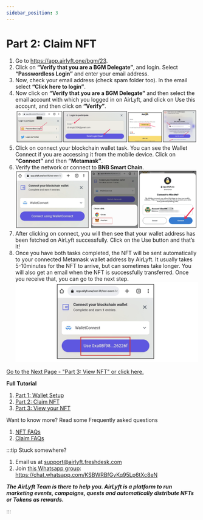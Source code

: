 ```yaml
---
sidebar_position: 3
---
```


# Part 2: Claim NFT
1. Go to  https://app.airlyft.one/bgm/23.
2. Click on **“Verify that you are a BGM Delegate”**, and login. Select **“Passwordless Login”** and enter your email address.
3. Now, check your email address (check spam folder too). In the email select **“Click here to login”**.
4. Now click on **“Verify that you are a BGM Delegate”** and then select the email account with which you logged in on AirLyft, and click on Use this account, and then click on **“Verify”**.
![](./images/login.png)
5. Click on connect your blockchain wallet task. You can see the Wallet Connect if you are accessing it from the mobile device. Click on **“Connect”** and then **“Metamask”**.
6. Verify the network or connect to **BNB Smart Chain**.
![](./images/walletconnect.png)
7. After clicking on connect, you will then see that your wallet address has been fetched on AirLyft successfully. Click on the Use button and that’s it!
8. Once you have both tasks completed, the NFT will be sent automatically to your connected Metamask wallet address by AirLyft. It usually takes 5-10minutes for the NFT to arrive, but can sometimes take longer. You will also get an email when the NFT is successfully transferred. Once you receive that, you can go to the next step.
![](./images/usewallet.png)

[Go to the Next Page - "Part 3: View NFT" or click here.](part3)

**Full Tutorial**
1. [Part 1: Wallet Setup](part1)
1. [Part 2: Claim NFT](part2)
1. [Part 3: View your NFT](part3)

Want to know more? Read some Frequently asked questions
1. [NFT FAQs](faq)
1. [Claim FAQs](claimfaqs)

:::tip Stuck somewhere?

1. Email us at [support@airlyft.freshdesk.com](mailto:support@airlyft.freshdesk.com)
2. Join [this Whatsapp group](https://chat.whatsapp.com/KSBWRBfGvKq95Lp6tXc8eN): https://chat.whatsapp.com/KSBWRBfGvKq95Lp6tXc8eN

**_The AirLyft Team is there to help you. AirLyft is a platform to run marketing events, campaigns, quests and automatically distribute NFTs or Tokens as rewards._**

:::
